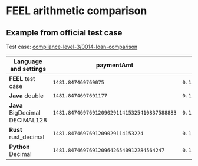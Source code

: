 # FEEL arithmetic comparison

## Example from official test case

Test case: [compliance-level-3/0014-loan-comparison](https://github.com/dmn-tck/tck/blob/master/TestCases/compliance-level-3/0014-loan-comparison/0014-loan-comparison-test-01.xml)

| Language and settings          | paymentAmt                                  | equity36moPct                            |
|--------------------------------|---------------------------------------------|------------------------------------------|
| **FEEL** test case             | `1481.847469769075`                         | `0.1229130806675829`                     |
| **Java** double                | `1481.8474697691177`                        | `0.1229130806675861`                     |
| **Java** BigDecimal DECIMAL128 | `1481.847469769120902911415325410837588883` | `0.1229130806675864888391782030891035`   |
| **Rust** rust_decimal          | `1481.8474697691209029114153224`            | `0.1229130806675864888391782027`         |
| **Python** Decimal             | `1481.84746976912096426540912284564247`     | `0.122913080667586431825357200570817236` |
